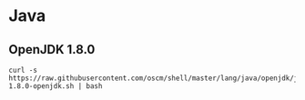 # Java

## OpenJDK 1.8.0

	curl -s https://raw.githubusercontent.com/oscm/shell/master/lang/java/openjdk/java-1.8.0-openjdk.sh | bash